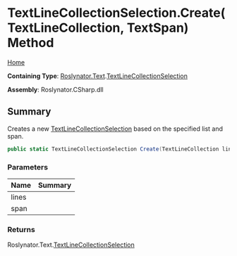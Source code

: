 # TextLineCollectionSelection\.Create\(TextLineCollection, TextSpan\) Method

[Home](../../../../README.md)

**Containing Type**: [Roslynator.Text](../../README.md)\.[TextLineCollectionSelection](../README.md)

**Assembly**: Roslynator\.CSharp\.dll

## Summary

Creates a new [TextLineCollectionSelection](../README.md) based on the specified list and span\.

```csharp
public static TextLineCollectionSelection Create(TextLineCollection lines, TextSpan span)
```

### Parameters

| Name | Summary |
| ---- | ------- |
| lines | |
| span | |

### Returns

Roslynator\.Text\.[TextLineCollectionSelection](../README.md)

